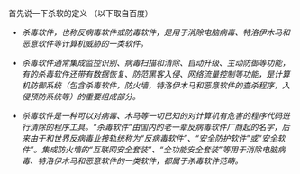 首先说一下杀软的定义
（以下取自百度）

- _杀毒软件，也称反病毒软件或防毒软件，是用于消除电脑病毒、特洛伊木马和恶意软件等计算机威胁的一类软件。_

- _杀毒软件通常集成监控识别、病毒扫描和清除、自动升级、主动防御等功能，有的杀毒软件还带有数据恢复、防范黑客入侵、网络流量控制等功能，是计算机防御系统（包含杀毒软件，防火墙，特洛伊木马和恶意软件的查杀程序，入侵预防系统等）的重要组成部分。_

- _杀毒软件是一种可以对病毒、木马等一切已知的对计算机有危害的程序代码进行清除的程序工具。“杀毒软件”由国内的老一辈反病毒软件厂商起的名字，后来由于和世界反病毒业接轨统称为“反病毒软件”、“安全防护软件”或“安全软件”。集成防火墙的“互联网安全套装”、“全功能安全套装”等用于消除电脑病毒、特洛伊木马和恶意软件的一类软件，都属于杀毒软件范畴。_